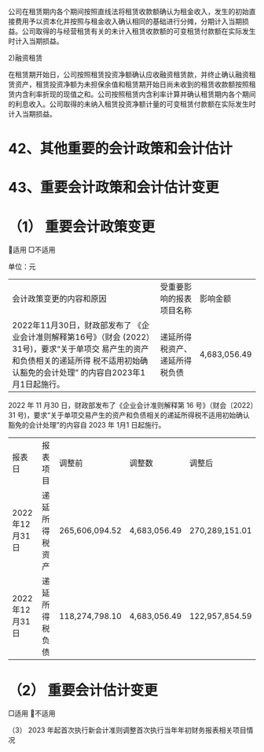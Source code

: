 公司在租赁期内各个期间按照直线法将租赁收款额确认为租金收入，发生的初始直接费用予以资本化并按照与租金收入确认相同的基础进行分摊，分期计入当期损益。公司取得的与经营租赁有关的未计入租赁收款额的可变租赁付款额在实际发生时计入当期损益。  

2)融资租赁  

在租赁期开始日，公司按照租赁投资净额确认应收融资租赁款，并终止确认融资租赁资产，租赁投资净额为未担保余值和租赁期开始日尚未收到的租赁收款额按照租赁内含利率折现的现值之和。公司按照租赁内含利率计算并确认租赁期内各个期间的利息收入。公司取得的未纳入租赁投资净额计量的可变租赁付款额在实际发生时计入当期损益。  

# 42、其他重要的会计政策和会计估计  

# 43、重要会计政策和会计估计变更  

# （1） 重要会计政策变更  

适用 □不适用  

单位：元  

<html><body><table><tr><td>会计政策变更的内容和原因</td><td>受重要影响的报表项目名称</td><td>影响金额</td></tr><tr><td>2022年11月30日，财政部发布了 《企业会计准则解释第16号》（财会 (2022）31号)，要求“关于单项交 易产生的资产和负债相关的递延所得 税不适用初始确认豁免的会计处理” 的内容自2023年1月1日起施行。</td><td>递延所得税资产、递延所得税负债</td><td>4,683,056.49</td></tr></table></body></html>  

2022 年 11 月30 日，财政部发布了《企业会计准则解释第 16 号》（财会〔2022〕31 号)，要求“关于单项交易产生的资产和负债相关的递延所得税不适用初始确认豁免的会计处理”的内容自 2023 年 1月1 日起施行。  

<html><body><table><tr><td>报表日</td><td>报表项目</td><td>调整前</td><td>调整数</td><td>调整后</td></tr><tr><td>2022年12月31日</td><td>递延所得税资产</td><td>265,606,094.52</td><td>4,683,056.49</td><td>270,289,151.01</td></tr><tr><td>2022年12月31日</td><td>递延所得税负债</td><td>118,274,798.10</td><td>4,683,056.49</td><td>122,957,854.59</td></tr></table></body></html>  

# （2） 重要会计估计变更  

□适用 不适用  

（3） 2023 年起首次执行新会计准则调整首次执行当年年初财务报表相关项目情况  